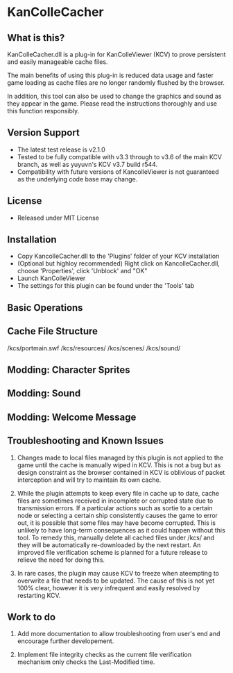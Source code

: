 ﻿KanColleCacher
====================


What is this?
-----------------------

KanColleCacher.dll is a plug-in for KanColleViewer (KCV) to prove persistent and easily manageable cache files. 

The main benefits of using this plug-in is reduced data usage and faster game loading as cache files are no longer randomly flushed by the browser.

In addition, this tool can also be used to change the graphics and sound as they appear in the game. Please read the instructions thoroughly and use this function responsibly. 


Version Support
-----------------------
* The latest test release is v2.1.0
* Tested to be fully compatible with v3.3 through to v3.6 of the main KCV branch, as well as yuyuvn's KCV v3.7 build r544.
* Compatibility with future versions of KancolleViewer is not guaranteed as the underlying code base may change. 


License
--------------------
* Released under MIT License


Installation
--------------------
* Copy KancolleCacher.dll to the 'Plugins' folder of your KCV installation
* (Optional but highloy recommended) Right click on KancolleCacher.dll, choose 'Properties', click 'Unblock' and "OK"
* Launch KanColleViewer
* The settings for this plugin can be found under the 'Tools' tab

Basic Operations
--------------------


Cache File Structure
--------------------
/kcs/portmain.swf
/kcs/resources/
/kcs/scenes/
/kcs/sound/


Modding: Character Sprites
--------------------


Modding: Sound
--------------------


Modding: Welcome Message
--------------------


Troubleshooting and Known Issues
--------------------
1. Changes made to local files managed by this plugin is not applied to the game until the cache is manually wiped in KCV. This is not a bug but as design constraint as the browser contained in KCV is oblivious of packet interception and will try to maintain its own cache. 

2. While the plugin attempts to keep every file in cache up to date, cache files are sometimes received in incomplete or corrupted state due to transmission errors. If a particular actions such as sortie to a certain node or selecting a certain ship consistently causes the game to error out, it is possible that some files may have become corrupted. This is unlikely to have long-term consequences as it could happen without this tool. To remedy this, manually delete all cached files under /kcs/ and they will be automatically re-downloaded by the next restart. An improved file verification scheme is planned for a future release to relieve the need for doing this. 

3. In rare cases, the plugin may cause KCV to freeze when ateempting to overwrite a file that needs to be updated. The cause of this is not yet 100% clear, however it is very infrequent and easily resolved by restarting KCV.

Work to do
--------------------
1. Add more documentation to allow troubleshooting from user's end and encourage further developement. 

2. Implement file integrity checks as the current file verification mechanism only checks the Last-Modified time. 
